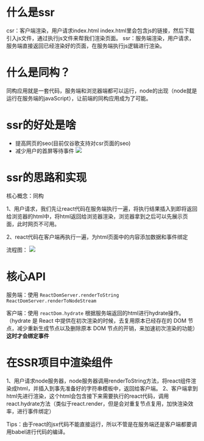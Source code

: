 # 什么是ssr
csr：客户端渲染，用户请求index.html index.html里会包含js的链接，然后下载引入js文件，通过执行js文件来帮我们渲染页面。
ssr：服务端渲染，用户请求，服务端直接返回已经渲染好的页面，在服务端执行js逻辑进行渲染。

# 什么是同构？
同构应用就是一套代码，服务端和浏览器端都可以运行，node的出现（node就是运行在服务端的javaScript），让前端的同构应用成为了可能。

# ssr的好处是啥
  - 提高网页的seo(目前仅谷歌支持对csr页面的seo)
  - 减少用户的首屏等待事件
![](https://p3-juejin.byteimg.com/tos-cn-i-k3u1fbpfcp/0ff85dc9c2d147088a988bca3f8d1897~tplv-k3u1fbpfcp-zoom-in-crop-mark:3024:0:0:0.awebp)
# ssr的思路和实现

核心概念：同构

1、用户请求，我们先让react代码在服务端执行一遍，将执行结果插入到即将返回给浏览器的html中，将html返回给浏览器渲染，浏览器拿到之后可以先展示页面，此时网页不可用。

2、react代码在客户端再执行一遍，为html页面中的内容添加数据和事件绑定

流程图：
![](https://p3-juejin.byteimg.com/tos-cn-i-k3u1fbpfcp/2661464e9fa849dba712085c8ab31e00~tplv-k3u1fbpfcp-zoom-in-crop-mark:3024:0:0:0.awebp)

# 核心API

服务端：使用 `ReactDomServer.renderToString` `ReactDomServer.renderToNodeStream`

客户端：使用 `reactDom.hydrate` 根据服务端返回的html进行hydrate操作。（hydrate 是 React 中提供在初次渲染的时候，去复用原本已经存在的 DOM 节点，减少重新生成节点以及删除原本 DOM 节点的开销，来加速初次渲染的功能）**这时才会绑定事件**

# 在SSR项目中渲染组件

1、用户请求node服务器，node服务器调用renderToString方法，将react组件渲染成html，并插入到事先准备好的字符串模板中，返回给客户端。
2、客户端拿到html先进行渲染，这个html会包含接下来需要执行的react代码，调用react.hydrate方法（类似于react.render，但是会对重复节点复用，加快渲染效率，进行事件绑定）

Tips：由于react的jsx代码不能直接运行，所以不管是在服务端还是客户端都要调用babel进行代码的编译。
